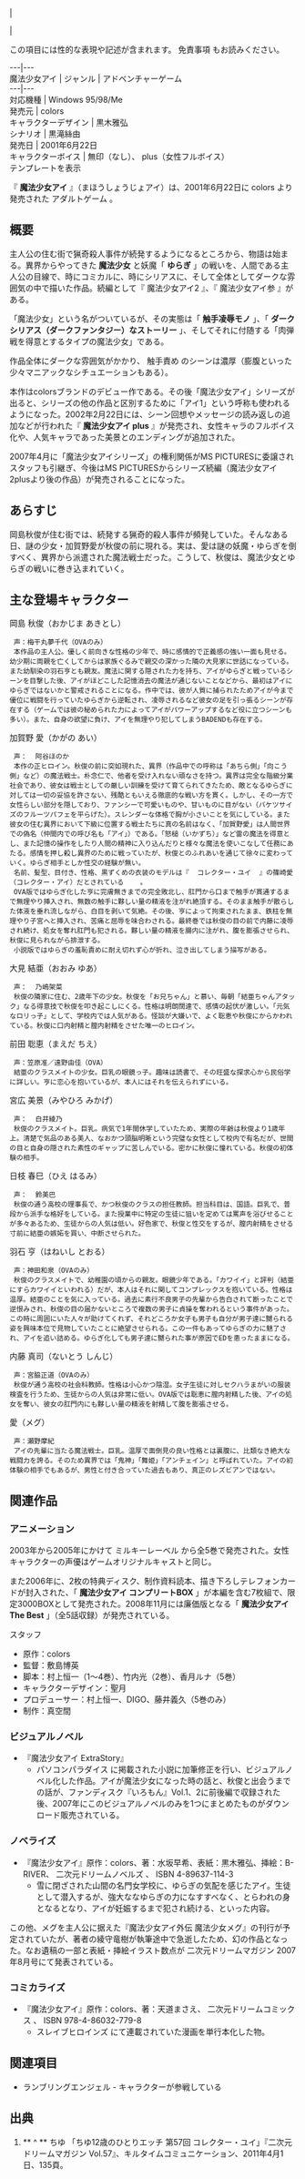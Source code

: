 |

|

この項目には性的な表現や記述が含まれます。  免責事項  もお読みください。  
  
---|---  
魔法少女アイ  |  ジャンル  |  アドベンチャーゲーム   
---|---  
対応機種  |  Windows 95/98/Me   
発売元  |  colors   
キャラクターデザイン  |  黒木雅弘   
シナリオ  |  黒滝絲由   
発売日  |  2001年6月22日   
キャラクターボイス  |  無印（なし）、  plus（女性フルボイス）   
テンプレートを表示  
  
『 **魔法少女アイ** 』（まほうしょうじょアイ）は、2001年6月22日に  colors  より発売された  アダルトゲーム  。

##  概要  

主人公の住む街で猟奇殺人事件が続発するようになるところから、物語は始まる。異界からやってきた **魔法少女** と妖魔「 **ゆらぎ**
」の戦いを、人間である主人公の目線で、時にコミカルに、時にシリアスに、そして全体としてダークな雰囲気の中で描いた作品。続編として『  魔法少女アイ2
』、『  魔法少女アイ参  』がある。

「魔法少女」という名がついているが、その実態は「 **触手凌辱モノ** 」、「 **ダークシリアス（ダークファンタジー）なストーリー**
」、そしてそれに付随する「肉弾戦を得意とするタイプの魔法少女」である。

作品全体にダークな雰囲気がかかり、  触手責め  のシーンは濃厚（膨腹といった少々マニアックなシチュエーションもある）。

本作はcolorsブランドのデビュー作である。その後「魔法少女アイ」シリーズが出ると、シリーズの他の作品と区別するために「アイ1」という呼称も使われるようになった。2002年2月22日には、シーン回想やメッセージの読み返しの追加などが行われた『
**魔法少女アイ plus** 』が発売され、女性キャラのフルボイス化や、人気キャラであった美景とのエンディングが追加された。

2007年4月に「魔法少女アイシリーズ」の権利関係がMS PICTURESに委譲されスタッフも引継ぎ、今後はMS
PICTURESからシリーズ続編（魔法少女アイ2plusより後の作品）が発売されることになった。

##  あらすじ  

岡島秋俊が住む街では、続発する猟奇的殺人事件が頻発していた。そんなある日、謎の少女・加賀野愛が秋俊の前に現れる。実は、愛は謎の妖魔・ゆらぎを倒すべく、異界から派遣された魔法戦士だった。こうして、秋俊は、魔法少女とゆらぎの戦いに巻き込まれていく。

##  主な登場キャラクター  

岡島 秋俊（おかじま あきとし）

     声：梅干丸夢千代（OVAのみ） 
     本作品の主人公。優しく前向きな性格の少年で、時に感情的で正義感の強い一面も見せる。幼少期に両親を亡くしてからは家族ぐるみで親交の深かった隣の大見家に世話になっている。また幼馴染の羽石亨とも親友。魔法に関する隠された力を持ち、アイがゆらぎと戦っているシーンを目撃した後、アイがほどこした記憶消去の魔法が通じないことなどから、最初はアイにゆらぎではないかと警戒されることになる。作中では、彼が人質に捕られたためアイが今まで優位に戦闘を行っていたゆらぎから逆転され、凌辱されるなど彼女の足を引っ張るシーンが存在する（ゲームでは彼の秘められた力によってアイがパワーアップするなど役に立つシーンも多い）。また、自身の欲望に負け、アイを無理やり犯してしまうBADENDも存在する。 
加賀野 愛（かがの あい）

     声：  阿谷ほのか 
     本作の正ヒロイン。秋俊の前に突如現れた、異界（作品中での呼称は「あちら側」「向こう側」など）の魔法戦士。朴念仁で、他者を受け入れない頑なさを持つ。異界は完全な階級分業社会であり、彼女は戦士としての厳しい訓練を受けて育てられてきたため、敵となるゆらぎに対しては一切の妥協を許さない、残酷ともいえる徹底的な戦い方を貫く。しかし、その一方で女性らしい部分を隠しており、ファンシーで可愛いものや、甘いものに目がない（バケツサイズのフルーツパフェを平らげた）。スレンダーな体格で胸が小さいことを気にしている。また彼女の住む異界において下級に位置する戦士たちに真の名前はなく、「加賀野愛」は人間世界での偽名（仲間内での呼び名も「アイ」）である。「怒槌（いかずち）」など雷の魔法を得意とし、また記憶の操作をしたり人間の精神に入り込んだりと様々な魔法を使いこなして任務にあたる。感情を押し殺し異界のために戦っていたが、秋俊とのふれあいを通じて徐々に変わっていく。ゆらぎ相手としか性交の経験が無い。 
     名前、髪型、目付き、性格、黒ずくめの衣装のモデルは『  コレクター・ユイ  』の篠崎愛（コレクター・アイ）だとされている    。 
     OVA版ではゆらぎ化した亨に完膚無きまでの完全敗北し、肛門から口まで触手が貫通するまで無理やり挿入され、無数の触手に夥しい量の精液を注がれ絶頂する。そのまま触手が散らした体液を垂れ流しながら、白目を剥いて気絶。その後、亨によって拘束されたまま、鉄柱を無理やり子宮へと挿入され、苦痛と屈辱を味合わされる。最終巻では秋俊の目の前で内藤に凌辱され続け、処女を奪れ肛門も犯される。夥しい量の精液を腸内に注がれ、腹を膨張させられ、秋俊に見られながら排泄する。 
     小説版ではゆらぎの羞恥責めに耐え切れず心が折れ、泣き出してしまう描写がある。 
大見 結亜（おおみ ゆあ）

     声：  乃嶋架菜 
     秋俊の隣家に住む、2歳年下の少女。秋俊を「お兄ちゃん」と慕い、毎朝「結亜ちゃんアタック」なる得意技で秋俊を叩き起こしにくる。性格は明朗闊達で、感情の起伏が激しい。「元気なロリっ子」として、学校内では人気がある。怪談が大嫌いで、よく聡恵や秋俊にからかわれている。秋俊に口内射精と膣内射精をさせた唯一のヒロイン。 
前田 聡恵（まえだ ちえ）

     声：笠原准／遠野由佳（OVA） 
     結亜のクラスメイトの少女。巨乳の眼鏡っ子。趣味は読書で、その旺盛な探求心から民俗学に詳しい。亨に恋心を抱いているが、本人にはそれを伝えられずにいる。 
宮広 美景（みやひろ みかげ）

     声：  白井綾乃 
     秋俊のクラスメイト。巨乳。病気で1年間休学していたため、実際の年齢は秋俊より1歳年上。清楚で気品のある美人、なおかつ頭脳明晰という完璧な女性として校内で有名だが、世間の目と自身の隠された素性のギャップに苦しんでいる。密かに秋俊に憧れている。秋俊の初体験の相手。 
日枝 春巳（ひえ はるみ）

     声：  鈴美巴 
     秋俊の通う高校の理事長で、かつ秋俊のクラスの担任教師。担当科目は、国語。巨乳で、普段から派手な格好をしている。また授業中に特定の生徒に狙いを定めては罵声を浴びせることが多々あるため、生徒からの人気は低い。好色家で、秋俊と性交をするが、膣内射精をさせる寸前に結亜の嫉妬を買い、中断させられた。 
羽石 亨（はねいし とおる）

     声：神田和泉（OVAのみ） 
     秋俊のクラスメイトで、幼稚園の頃からの親友。眼鏡少年である。「カワイイ」と評判（結亜にすらカワイイといわれる）だが、本人はそれに関してコンプレックスを抱いている。性格は温厚。結亜のことを気に入っている。過去に素行不良男子の先輩から告白されて断ったことで逆恨みされ、秋俊の目の届かないところで複数の男子に貞操を奪われるという事件があった。この時に周囲にいた人々が助けてくれず、それどころか女子も男子も自分が男子達に嬲られる姿を興味本位で見物していたことに絶望させられる。この一件もあってゆらぎの力に魅了され、アイを追い詰める。ゆらぎ化しても男子達に嬲られた事が原因でEDを患ったままになる。 
内藤 真司（ないとう しんじ）

     声：宮脇正道（OVAのみ） 
     秋俊が通う高校の社会科教師。性格は小心かつ陰湿。女子生徒に対しセクハラまがいの服装検査を行うため、生徒からの人気は非常に低い。OVA版では聡恵に膣内射精した後、アイの処女を奪い、彼女の肛門内にも夥しい量の精液を射精して腹を膨張させる。 
愛（メグ）

     声：瀬野摩紀 
     アイの先輩に当たる魔法戦士。巨乳。温厚で面倒見の良い性格とは裏腹に、比類なき絶大な戦闘力を誇る。そのため異界では「鬼神」「舞姫」「アンチェイン」と呼ばれていた。アイの初体験の相手でもあるが、男性と付き合っていた過去もあり、真正のレズビアンではない。 

##  関連作品  

###  アニメーション  

2003年から2005年にかけて  ミルキーレーベル  から全5巻で発売された。女性キャラクターの声優はゲームオリジナルキャストと同じ。

また2006年に、2枚の特典ディスク、制作資料読本、描き下ろしテレフォンカードが封入された、「 **魔法少女アイ コンプリートBOX**
」が本編を含む7枚組で、限定3000BOXとして発売された。2008年11月には廉価版となる「 **魔法少女アイ The Best**
」（全5話収録）が発売されている。

スタッフ

    

  * 原作：colors 
  * 監督：敷島博英 
  * 脚本：村上恒一（1〜4巻）、竹内光（2巻）、香月ルナ（5巻） 
  * キャラクターデザイン：聖月 
  * プロデューサー：村上恒一、DIGO、藤井義久（5巻のみ） 
  * 制作：真空間 

###  ビジュアルノベル  

  * 『魔法少女アイ ExtraStory』 
    * パソコンパラダイス  に掲載された小説に加筆修正を行い、ビジュアルノベル化した作品。アイが魔法少女になった時の話と、秋俊と出会うまでの話が、ファンディスク『いろもん』Vol.1、2に前後編で収録された後、2007年にこのビジュアルノベルのみを1つにまとめたものがダウンロード販売されている。 

###  ノベライズ  

  * 『魔法少女アイ』原作：colors、著：水坂早希、表紙：黒木雅弘、挿絵：B-RIVER、  二次元ドリームノベルズ  、  ISBN  4-89637-114-3 
    * 雪に閉ざされた山間の名門女学校に、ゆらぎの気配を感じたアイ。生徒として潜入するが、強大ななゆらぎの力になすすべなく、とらわれの身となるとなり、アイが妊娠するまで犯され続ける、といった内容。 

この他、メグを主人公に据えた『魔法少女アイ外伝
魔法少女メグ』の刊行が予定されていたが、著者の綾守竜樹が執筆途中で急逝したため、幻の作品となった。なお遺稿の一部と表紙・挿絵イラスト数点が
二次元ドリームマガジン  2007年8月号にて発表されている。

###  コミカライズ  

  * 『魔法少女アイ』原作：colors、著：天道まさえ、  二次元ドリームコミックス  、  ISBN  978-4-86032-779-8 
    * スレイブヒロインズ  にて連載されていた漫画を単行本化した物。 

##  関連項目  

  * ランブリングエンジェル  \- キャラクターが参戦している 

##  出典  

  1. ** ^  ** ちゆ  「ちゆ12歳のひとりエッチ 第57回 コレクター・ユイ」『二次元ドリームマガジン Vol.57』、キルタイムコミュニケーション、2011年4月1日、135頁。 

